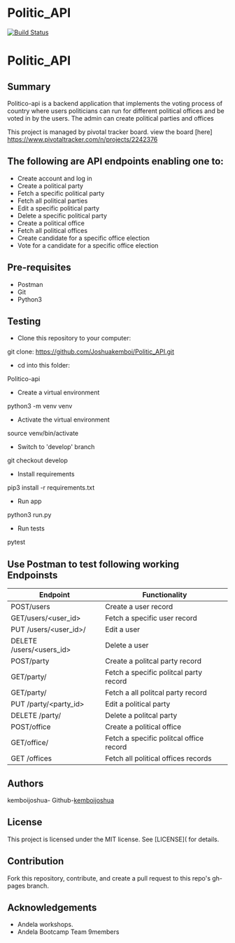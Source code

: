 # Politic_API
[![Build Status](https://travis-ci.org/Joshuakemboi/Politic_API.svg?branch=develop)](https://travis-ci.org/Joshuakemboi/Politic_API)

# Politic_API
## Summary

Politico-api is a backend application that implements the voting process of country where users politicians can run for different political offices and be voted in by the users. The admin can create political parties and offices

This project is managed by pivotal tracker board. view the board [here]
https://www.pivotaltracker.com/n/projects/2242376


## The following are API endpoints enabling one to:
  -  Create account and log in
  -  Create a political party
  -  Fetch a specific political party
  -  Fetch all political parties
  -  Edit a specific political party
  -  Delete a specific political party
  -  Create a political office
  -  Fetch all political offices
  -  Create candidate for a specific office election
  -  Vote for a candidate for a specific office election

## Pre-requisites
  -  Postman
  -  Git
  -  Python3

## Testing

  -  Clone this repository to your computer:

git clone: https://github.com/Joshuakemboi/Politic_API.git

  -  cd into this folder:

Politico-api

  -  Create a virtual environment

python3 -m venv venv

  -  Activate the virtual environment

source venv/bin/activate

  -  Switch to 'develop' branch

git checkout develop

  -  Install requirements

pip3 install -r requirements.txt

  -  Run app

python3 run.py

  - Run tests

pytest

## Use Postman to test following working Endpoinsts


| Endpoint  | Functionality |
| ------------- | ------------- |
| POST/users  | Create a user record  |
| GET/users/<user_id>  | Fetch a specific user record  |
| PUT /users/<user_id>/  | Edit a user  |
| DELETE /users/<users_id>  | Delete a user  |
| POST/party  | Create a politcal party record  |
| GET/party/<party-id>  | Fetch a specific politcal party record  |
| GET/party/<party-id>  | Fetch a all politcal party record  |
| PUT /party/<party_id>  | Edit a political party  |
| DELETE /party/<party-id>  | Delete a politcal party  |
| POST/office  | Create a political office  |
| GET/office/<office-id>  | Fetch a specific politcal office record  |
| GET /offices  | Fetch all political offices records  |

## Authors
kemboijoshua- Github-[kemboijoshua](https://github.com/Joshuakemboi/Politic_API)

## License

This project is licensed under the MIT license. See [LICENSE]( for details.

## Contribution

Fork this repository, contribute, and create a pull request to this repo's gh-pages branch.

## Acknowledgements

  -  Andela workshops.
  -  Andela Bootcamp Team 9members
